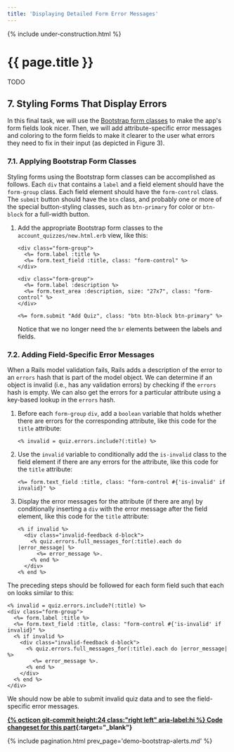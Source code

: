 ```yaml
---
title: 'Displaying Detailed Form Error Messages'
---
```


{% include under-construction.html %}

# {{ page.title }}

TODO

## 7. Styling Forms That Display Errors

In this final task, we will use the [Bootstrap form classes](https://getbootstrap.com/docs/4.3/components/forms/) to make the app's form fields look nicer. Then, we will add attribute-specific error messages and coloring to the form fields to make it clearer to the user what errors they need to fix in their input (as depicted in Figure 3).

### 7.1. Applying Bootstrap Form Classes

Styling forms using the Bootstrap form classes can be accomplished as follows. Each `div` that contains a `label` and a field element should have the `form-group` class. Each field element should have the `form-control` class. The `submit` button should have the `btn` class, and probably one or more of the special button-styling classes, such as `btn-primary` for color or `btn-block` for a full-width button.

1. Add the appropriate Bootstrap form classes to the `account_quizzes/new.html.erb` view, like this:

    ```erb
    <div class="form-group">
      <%= form.label :title %>
      <%= form.text_field :title, class: "form-control" %>
    </div>

    <div class="form-group">
      <%= form.label :description %>
      <%= form.text_area :description, size: "27x7", class: "form-control" %>
    </div>

    <%= form.submit "Add Quiz", class: "btn btn-block btn-primary" %>
    ```

    Notice that we no longer need the `br` elements between the labels and fields.

### 7.2. Adding Field-Specific Error Messages

When a Rails model validation fails, Rails adds a description of the error to an `errors` hash that is part of the model object. We can determine if an object is invalid (i.e., has any validation errors) by checking if the `errors` hash is empty. We can also get the errors for a particular attribute using a key-based lookup in the `errors` hash.

1. Before each `form-group` `div`, add a `boolean` variable that holds whether there are errors for the corresponding attribute, like this code for the `title` attribute:

    ```erb
    <% invalid = quiz.errors.include?(:title) %>
    ```

1. Use the `invalid` variable to conditionally add the `is-invalid` class to the field element if there are any errors for the attribute, like this code for the `title` attribute:

    ```erb
    <%= form.text_field :title, class: "form-control #{'is-invalid' if invalid}" %>
    ```

1. Display the error messages for the attribute (if there are any) by conditionally inserting a `div` with the error message after the field element, like this code for the `title` attribute:

    ```erb
    <% if invalid %>
      <div class="invalid-feedback d-block">
        <% quiz.errors.full_messages_for(:title).each do |error_message| %>
          <%= error_message %>.
        <% end %>
      </div>
    <% end %>
    ```

The preceding steps should be followed for each form field such that each on looks similar to this:

```erb
<% invalid = quiz.errors.include?(:title) %>
<div class="form-group">
  <%= form.label :title %>
  <%= form.text_field :title, class: "form-control #{'is-invalid' if invalid}" %>
  <% if invalid %>
    <div class="invalid-feedback d-block">
      <% quiz.errors.full_messages_for(:title).each do |error_message| %>
        <%= error_message %>.
      <% end %>
    </div>
  <% end %>
</div>
```

We should now be able to submit invalid quiz data and to see the field-specific error messages.


**[{% octicon git-commit height:24 class:"right left" aria-label:hi %} Code changeset for this part](xxx){:target="_blank"}**

{% include pagination.html prev_page='demo-bootstrap-alerts.md' %}
